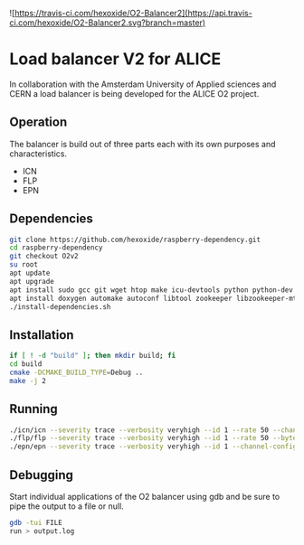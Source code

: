 ![https://travis-ci.com/hexoxide/O2-Balancer2](https://api.travis-ci.com/hexoxide/O2-Balancer2.svg?branch=master)

# Load balancer V2 for ALICE
In collaboration with the Amsterdam University of Applied sciences and CERN a load balancer is being developed for the ALICE O2 project.

## Operation
The balancer is build out of three parts each with its own purposes and characteristics. 

* ICN
* FLP
* EPN

## Dependencies

```bash
git clone https://github.com/hexoxide/raspberry-dependency.git
cd raspberry-dependency
git checkout O2v2
su root
apt update
apt upgrade
apt install sudo gcc git wget htop make icu-devtools python python-dev ant libcppunit-dev 
apt install doxygen automake autoconf libtool zookeeper libzookeeper-mt-dev
./install-dependencies.sh
```

## Installation

```bash
if [ ! -d "build" ]; then mkdir build; fi
cd build
cmake -DCMAKE_BUILD_TYPE=Debug ..
make -j 2
```

## Running

```bash
./icn/icn --severity trace --verbosity veryhigh --id 1 --rate 50 --channel-config name=broadcast,type=pub,method=bind,rateLogging=1,address=tcp://*:5005 name=feedback,type=pull,method=bind,rateLogging=1,address=tcp://*:5000
./flp/flp --severity trace --verbosity veryhigh --id 1 --rate 50 --bytes-per-message 2097152 --channel-config name=1,type=push,method=bind,address=tcp://*:5555,rateLogging=1 name=broadcast,type=sub,method=connect,rateLogging=1,address=tcp://localhost:5005
./epn/epn --severity trace --verbosity veryhigh --id 1 --channel-config name=1,type=pull,method=connect,address=tcp://localhost:5555,rateLogging=1 name=feedback,type=push,method=connect,address=tcp://localhost:5000
```

## Debugging
Start individual applications of the O2 balancer using gdb and be sure to pipe the output to a file or null.
```bash
gdb -tui FILE
run > output.log
```
